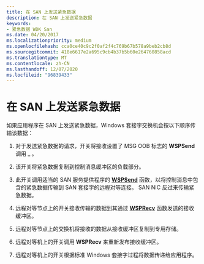 ```yaml
---
title: 在 SAN 上发送紧急数据
description: 在 SAN 上发送紧急数据
keywords:
- 紧急数据 WDK San
ms.date: 04/20/2017
ms.localizationpriority: medium
ms.openlocfilehash: cca0ce40c9c2f0af2f4c769b67b578a9beb2cb8d
ms.sourcegitcommit: 418e6617e2a695c9cb4b37b5b60e264760858acd
ms.translationtype: MT
ms.contentlocale: zh-CN
ms.lasthandoff: 12/07/2020
ms.locfileid: "96839433"
---
```

# <a name="sending-urgent-data-on-a-san"></a>在 SAN 上发送紧急数据





如果应用程序在 SAN 上发送紧急数据，Windows 套接字交换机会按以下顺序传输该数据：

1.  对于发送紧急数据的请求，开关将接收设置了 MSG OOB 标志的 **WSPSend** 调用 \_ 。

2.  该开关将紧急数据复制到控制消息缓冲区的负载部分。

3.  此开关调用适当的 SAN 服务提供程序的 [**WSPSend**](/previous-versions/windows/hardware/network/ff566316(v=vs.85)) 函数，以将控制消息中包含的紧急数据传输到 SAN 套接字的远程对等连接。 SAN NIC 反过来传输紧急数据。

4.  远程对等节点上的开关接收传输的数据到其通过 [**WSPRecv**](/previous-versions/windows/hardware/network/ff566309(v=vs.85)) 函数发送的接收缓冲区。

5.  远程对等节点上的交换机将接收的数据从接收缓冲区复制到专用存储。

6.  远程对等机上的开关调用 **WSPRecv** 来重新发布接收缓冲区。

7.  远程对等机上的开关根据标准 Windows 套接字过程将数据传递给应用程序。

 

